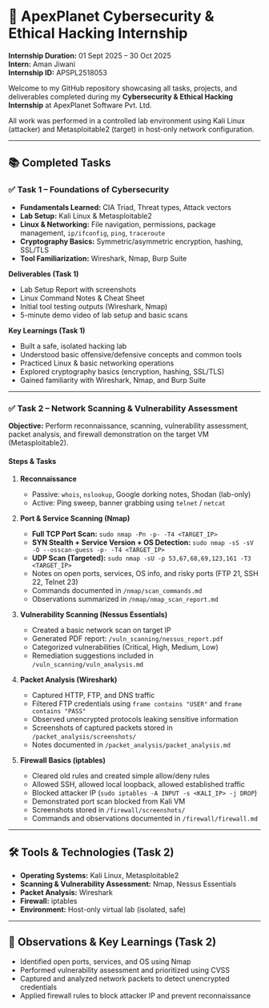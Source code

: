 # 🚀 ApexPlanet Cybersecurity & Ethical Hacking Internship

**Internship Duration:** 01 Sept 2025 – 30 Oct 2025  
**Intern:** Aman Jiwani  
**Internship ID:** APSPL2518053

Welcome to my GitHub repository showcasing all tasks, projects, and deliverables completed during my **Cybersecurity & Ethical Hacking Internship** at ApexPlanet Software Pvt. Ltd.  

All work was performed in a controlled lab environment using Kali Linux (attacker) and Metasploitable2 (target) in host-only network configuration.  

---

## 📚 Completed Tasks

### ✅ Task 1 – Foundations of Cybersecurity
- **Fundamentals Learned:** CIA Triad, Threat types, Attack vectors  
- **Lab Setup:** Kali Linux & Metasploitable2  
- **Linux & Networking:** File navigation, permissions, package management, `ip/ifconfig`, `ping`, `traceroute`  
- **Cryptography Basics:** Symmetric/asymmetric encryption, hashing, SSL/TLS  
- **Tool Familiarization:** Wireshark, Nmap, Burp Suite  

**Deliverables (Task 1)**  
- Lab Setup Report with screenshots  
- Linux Command Notes & Cheat Sheet  
- Initial tool testing outputs (Wireshark, Nmap)  
- 5-minute demo video of lab setup and basic scans  

**Key Learnings (Task 1)**  
- Built a safe, isolated hacking lab  
- Understood basic offensive/defensive concepts and common tools  
- Practiced Linux & basic networking operations  
- Explored cryptography basics (encryption, hashing, SSL/TLS)  
- Gained familiarity with Wireshark, Nmap, and Burp Suite  

---

### ✅ Task 2 – Network Scanning & Vulnerability Assessment
**Objective:** Perform reconnaissance, scanning, vulnerability assessment, packet analysis, and firewall demonstration on the target VM (Metasploitable2).

#### Steps & Tasks
1. **Reconnaissance**
   - Passive: `whois`, `nslookup`, Google dorking notes, Shodan (lab-only)  
   - Active: Ping sweep, banner grabbing using `telnet` / `netcat`  

2. **Port & Service Scanning (Nmap)**
   - **Full TCP Port Scan:** `sudo nmap -Pn -p- -T4 <TARGET_IP>`  
   - **SYN Stealth + Service Version + OS Detection:** `sudo nmap -sS -sV -O --osscan-guess -p- -T4 <TARGET_IP>`  
   - **UDP Scan (Targeted):** `sudo nmap -sU -p 53,67,68,69,123,161 -T3 <TARGET_IP>`  
   - Notes on open ports, services, OS info, and risky ports (FTP 21, SSH 22, Telnet 23)  
   - Commands documented in `/nmap/scan_commands.md`  
   - Observations summarized in `/nmap/nmap_scan_report.md`  

3. **Vulnerability Scanning (Nessus Essentials)**
   - Created a basic network scan on target IP  
   - Generated PDF report: `/vuln_scanning/nessus_report.pdf`  
   - Categorized vulnerabilities (Critical, High, Medium, Low)  
   - Remediation suggestions included in `/vuln_scanning/vuln_analysis.md`  

4. **Packet Analysis (Wireshark)**
   - Captured HTTP, FTP, and DNS traffic  
   - Filtered FTP credentials using `frame contains "USER"` and `frame contains "PASS"`  
   - Observed unencrypted protocols leaking sensitive information  
   - Screenshots of captured packets stored in `/packet_analysis/screenshots/`  
   - Notes documented in `/packet_analysis/packet_analysis.md`  

5. **Firewall Basics (iptables)**
   - Cleared old rules and created simple allow/deny rules  
   - Allowed SSH, allowed local loopback, allowed established traffic  
   - Blocked attacker IP (`sudo iptables -A INPUT -s <KALI_IP> -j DROP`)  
   - Demonstrated port scan blocked from Kali VM  
   - Screenshots stored in `/firewall/screenshots/`  
   - Commands and observations documented in `/firewall/firewall.md`  

---

## 🛠️ Tools & Technologies (Task 2)
- **Operating Systems:** Kali Linux, Metasploitable2  
- **Scanning & Vulnerability Assessment:** Nmap, Nessus Essentials  
- **Packet Analysis:** Wireshark  
- **Firewall:** iptables  
- **Environment:** Host-only virtual lab (isolated, safe)

---
## 📌 Observations & Key Learnings (Task 2)
- Identified open ports, services, and OS using Nmap 
- Performed vulnerability assessment and prioritized using CVSS  
- Captured and analyzed network packets to detect unencrypted credentials
- Applied firewall rules to block attacker IP and prevent reconnaissance




